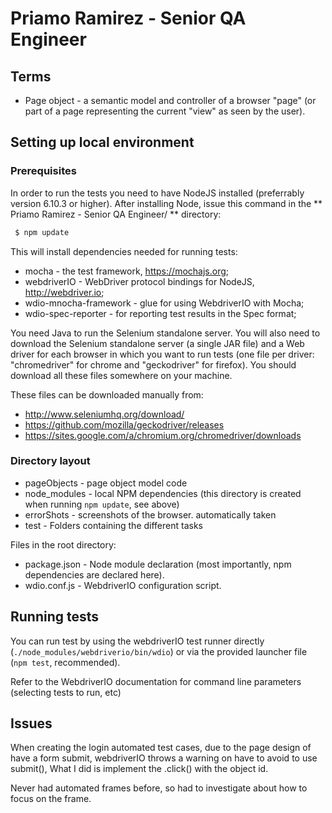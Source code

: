 # Priamo Ramirez - Senior QA Engineer

## Terms

* Page object - a semantic model and controller of a browser "page" (or part of a page representing the current "view"
  as seen by the user).

## Setting up local environment

### Prerequisites

In order to run the tests you need to have NodeJS installed (preferrably version 6.10.3 or higher). After installing
Node, issue this command in the ** Priamo Ramirez - Senior QA Engineer/ ** directory:

```bash
 $ npm update
```

This will install dependencies needed for running tests:
  * mocha - the test framework, https://mochajs.org;
  * webdriverIO - WebDriver protocol bindings for NodeJS, http://webdriver.io;
  * wdio-mnocha-framework - glue for using WebdriverIO with Mocha;
  * wdio-spec-reporter - for reporting test results in the Spec format;

You need Java to run the Selenium standalone server. You will also need to download the Selenium standalone server (a
single JAR file) and a Web driver for each browser in which you want to run tests (one file per driver: "chromedriver"
for chrome and "geckodriver" for firefox). You should download all these files somewhere on your machine.

These files can be downloaded manually from:
* http://www.seleniumhq.org/download/
* https://github.com/mozilla/geckodriver/releases
* https://sites.google.com/a/chromium.org/chromedriver/downloads


### Directory layout

* pageObjects - page object model code
* node_modules - local NPM dependencies (this directory is created when running `npm update`, see above)
* errorShots - screenshots of the browser. automatically taken
* test - Folders containing the different tasks

Files in the root directory:
* package.json - Node module declaration (most importantly, npm dependencies are declared here).
* wdio.conf.js - WebdriverIO configuration script.

## Running tests

You can run test by using the webdriverIO test runner directly (`./node_modules/webdriverio/bin/wdio`) or via
the provided launcher file (`npm test`, recommended).

Refer to the WebdriverIO documentation for command line parameters (selecting tests to run, etc)

## Issues

When creating the login automated test cases, due to the page design of have a form submit, webdriverIO throws a warning on have to avoid to use submit(),
What I did is implement the .click() with the object id.

Never had automated frames before, so had to investigate about how to focus on the frame.
